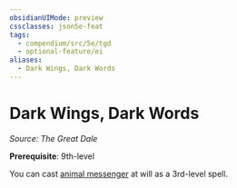 ```yaml
---
obsidianUIMode: preview
cssclasses: json5e-feat
tags:
  - compendium/src/5e/tgd
  - optional-feature/ei
aliases:
  - Dark Wings, Dark Words
---
```

# Dark Wings, Dark Words
*Source: The Great Dale*  

**Prerequisite**: 9th-level

You can cast [animal messenger](2-Mechanics/CLI/spells/animal-messenger.md) at will as a 3rd-level spell.
